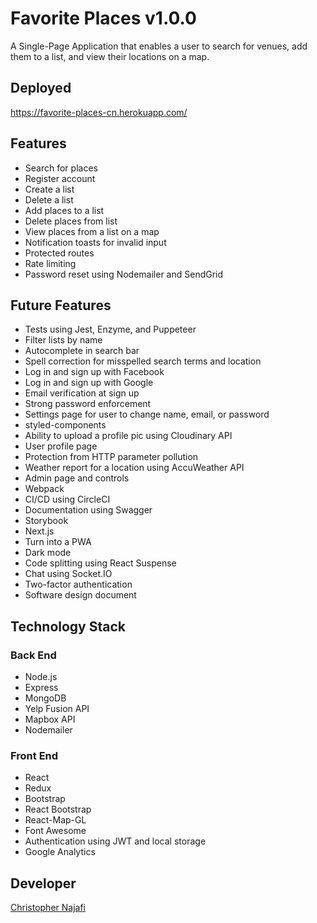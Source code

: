 # Favorite Places v1.0.0

A Single-Page Application that enables a user to search for venues, add them to a list, and view their locations on a map.

## Deployed

<https://favorite-places-cn.herokuapp.com/>

## Features

- Search for places
- Register account
- Create a list
- Delete a list
- Add places to a list
- Delete places from list
- View places from a list on a map
- Notification toasts for invalid input
- Protected routes
- Rate limiting
- Password reset using Nodemailer and SendGrid

## Future Features

- Tests using Jest, Enzyme, and Puppeteer
- Filter lists by name
- Autocomplete in search bar
- Spell correction for misspelled search terms and location
- Log in and sign up with Facebook
- Log in and sign up with Google
- Email verification at sign up
- Strong password enforcement
- Settings page for user to change name, email, or password
- styled-components
- Ability to upload a profile pic using Cloudinary API
- User profile page
- Protection from HTTP parameter pollution
- Weather report for a location using AccuWeather API
- Admin page and controls
- Webpack
- CI/CD using CircleCI
- Documentation using Swagger
- Storybook
- Next.js
- Turn into a PWA
- Dark mode
- Code splitting using React Suspense
- Chat using Socket.IO
- Two-factor authentication
- Software design document

## Technology Stack

### Back End

- Node.js
- Express
- MongoDB
- Yelp Fusion API
- Mapbox API
- Nodemailer

### Front End

- React
- Redux
- Bootstrap
- React Bootstrap
- React-Map-GL
- Font Awesome
- Authentication using JWT and local storage
- Google Analytics

## Developer

[Christopher Najafi](https://www.chrisnajafi.com/)

<!-- ## Environmental Variables

### Client

- REACT_APP_MAPBOX_API_KEY
- REACT_APP_MAPBOX_STYLE

### Server

- CLOUDINARY_API_KEY
- CLOUDINARY_API_SECRET
- CLOUDINARY_CLOUD_NAME
- YELP_API_KEY
- MONGO_URI
- JWT_SECRET -->

